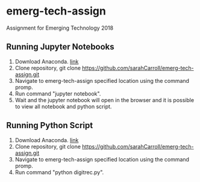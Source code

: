 # emerg-tech-assign
Assignment for Emerging Technology 2018

## Running Jupyter Notebooks
1. Download Anaconda. [link](https://www.anaconda.com/download/)
2. Clone repository, git clone https://github.com/sarahCarroll/emerg-tech-assign.git
3. Navigate to emerg-tech-assign specified location using the command promp.
4. Run command "jupyter notebook".
5. Wait and the jupyter notebook will open in the browser and it is possible to view all notebook and python script.

## Running Python Script
1. Download Anaconda. [link](https://www.anaconda.com/download/)
2. Clone repository, git clone https://github.com/sarahCarroll/emerg-tech-assign.git
3. Navigate to emerg-tech-assign specified location using the command promp.
4. Run command "python digitrec.py".